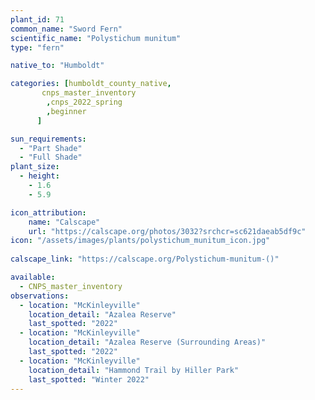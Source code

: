 ```yaml
---
plant_id: 71
common_name: "Sword Fern"
scientific_name: "Polystichum munitum"
type: "fern"

native_to: "Humboldt"

categories: [humboldt_county_native,
       cnps_master_inventory
        ,cnps_2022_spring
        ,beginner
      ]

sun_requirements:
  - "Part Shade"
  - "Full Shade"
plant_size:
  - height: 
    - 1.6
    - 5.9

icon_attribution: 
    name: "Calscape"
    url: "https://calscape.org/photos/3032?srchcr=sc621daeab5df9c" 
icon: "/assets/images/plants/polystichum_munitum_icon.jpg"
 
calscape_link: "https://calscape.org/Polystichum-munitum-()"

available: 
  - CNPS_master_inventory
observations: 
  - location: "McKinleyville"
    location_detail: "Azalea Reserve"
    last_spotted: "2022"
  - location: "McKinleyville"
    location_detail: "Azalea Reserve (Surrounding Areas)"    
    last_spotted: "2022"
  - location: "McKinleyville"
    location_detail: "Hammond Trail by Hiller Park" 
    last_spotted: "Winter 2022"
---
```

